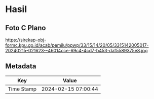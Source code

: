 # Hasil

## Foto C Plano

https://sirekap-obj-formc.kpu.go.id/acab/pemilu/ppwp/33/15/14/20/05/3315142005017-20240215-021623--46014cce-69c4-4cd7-b453-daf5589375e8.jpg


## Metadata

| Key        | Value               |
| ---------- | ------------------- |
| Time Stamp | 2024-02-15 07:00:44 |



